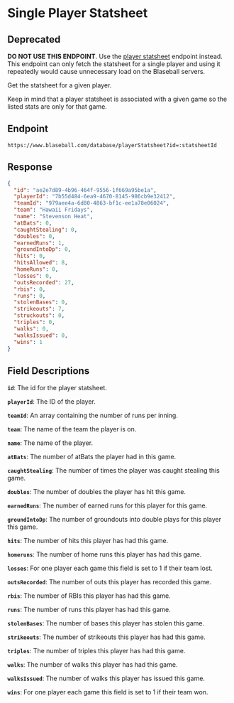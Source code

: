 # Single Player Statsheet

## Deprecated

**DO NOT USE THIS ENDPOINT**. Use the [player statsheet](player-statsheet.md) endpoint instead. This endpoint can only fetch the statsheet for a single player and using it repeatedly would cause unnecessary load on the Blaseball servers.

Get the statsheet for a given player. 

Keep in mind that a player statsheet is associated with a given game so the listed stats are only for that game.

## Endpoint

`https://www.blaseball.com/database/playerStatsheet?id=:statsheetId`

## Response

```json
{
  "id": "ae2e7d89-4b96-464f-9556-1f669a95be1a",
  "playerId": "7b55d484-6ea9-4670-8145-986cb9e32412",
  "teamId": "979aee4a-6d80-4863-bf1c-ee1a78e06024",
  "team": "Hawaii Fridays",
  "name": "Stevenson Heat",
  "atBats": 0,
  "caughtStealing": 0,
  "doubles": 0,
  "earnedRuns": 1,
  "groundIntoDp": 0,
  "hits": 0,
  "hitsAllowed": 8,
  "homeRuns": 0,
  "losses": 0,
  "outsRecorded": 27,
  "rbis": 0,
  "runs": 0,
  "stolenBases": 0,
  "strikeouts": 7,
  "struckouts": 0,
  "triples": 0,
  "walks": 0,
  "walksIssued": 0,
  "wins": 1
}
```

## Field Descriptions

**`id`**: The id for the player statsheet.

**`playerId`**: The ID of the player.

**`teamId`**: An array containing the number of runs per inning.

**`team`**: The name of the team the player is on.

**`name`**: The name of the player.

**`atBats`**: The number of atBats the player had in this game.

**`caughtStealing`**: The number of times the player was caught stealing this game.

**`doubles`**: The number of doubles the player has hit this game.

**`earnedRuns`**: The number of earned runs for this player for this game.

**`groundIntoDp`**: The number of groundouts into double plays for this player this game.

**`hits`**: The number of hits this player has had this game.

**`homeruns`**: The number of home runs this player has had this game.

**`losses`**: For one player each game this field is set to 1 if their team lost.

**`outsRecorded`**: The number of outs this player has recorded this game.

**`rbis`**: The number of RBIs this player has had this game.

**`runs`**: The number of runs this player has had this game.

**`stolenBases`**: The number of bases this player has stolen this game.

**`strikeouts`**: The number of strikeouts this player has had this game.

**`triples`**: The number of triples this player has had this game.

**`walks`**: The number of walks this player has had this game.

**`walksIssued`**: The number of walks this player has issued this game.

**`wins`**: For one player each game this field is set to 1 if their team won.
